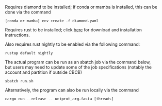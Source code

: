 Requires diamond to be installed; if conda or mamba is installed, this can be done via the command
```
[conda or mamba] env create -f diamond.yaml
```
Requires rust to be installed; click [here](https://www.rust-lang.org/tools/install) for download and installation instructions.

Also requires rust nightly to be enabled via the following command:
```
rustup default nightly
```
The actual program can be run as an sbatch job via the command below, but users may need to update some of the job specifications (notably the account and partition if outside CBCB)
```
sbatch run.sh
```
Alternatively, the program can also be run locally via the command
```
cargo run --release -- uniprot_arg.fasta [threads]
```
